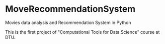 # MoveRecommendationSystem
Movies data analysis and Recommendation System in Python

This is the first project of "Computational Tools for Data Science" course at DTU.
